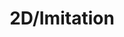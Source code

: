 ---
title           : "2D/Imitation"
layout          : category
taxonomy        : "2D/Imitation"
permalink       : /2D/Imitation/
---